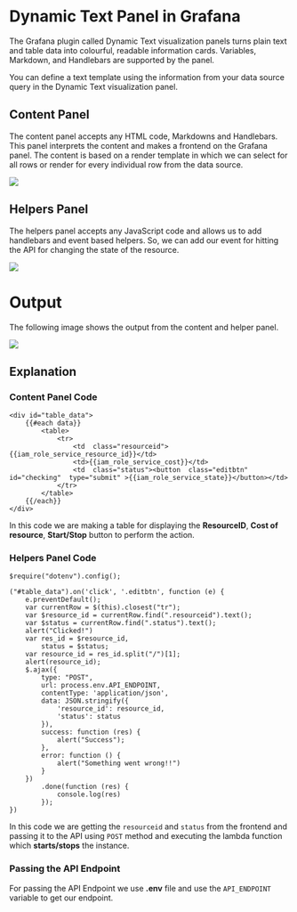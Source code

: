 # Dynamic Text Panel in Grafana
The Grafana plugin called Dynamic Text visualization panels turns plain text and table data into colourful, readable information cards. Variables, Markdown, and Handlebars are supported by the panel.

You can define a text template using the information from your data source query in the Dynamic Text visualization panel.

## Content Panel

The content panel accepts any HTML code, Markdowns and Handlebars.  This panel interprets the content and makes a frontend on the Grafana panel. The content is based on a render template in which we can select for all rows or render for every individual row from the data source.

**![](https://user-images.githubusercontent.com/105271892/222363293-857e4d4c-9e26-4af7-8e2f-fa664ca418c7.png)**

## Helpers Panel

The helpers panel accepts any JavaScript code and allows us to add handlebars and event based helpers. So, we can add our event for hitting the API for changing the state of the resource.

**![](https://user-images.githubusercontent.com/105271892/222363387-4ebfa290-6fcf-4ba5-9d23-6f2e341fb12f.png)**


# Output

The following image shows the output from the content and helper panel.

**![](https://lh3.googleusercontent.com/5GB4ayd4dxU7cO4Y6keMJL_Wimt-yDMHdXZnbEXQL9bE61K9HpnaJf5osPGb9L25XW3H6bzmoTI4wGW35It-MRJfIywYfHMp-y5dP8EqtJzbn42cHVLoGWP90tIVHgLmRpGSEq_gCx8mDl-KYv0PR0kcFg=s2048)**

## Explanation

### Content Panel Code 

    <div id="table_data">
	    {{#each data}}
		    <table>
			    <tr>
				    <td  class="resourceid">{{iam_role_service_resource_id}}</td>
				    <td>{{iam_role_service_cost}}</td>
				    <td  class="status"><button  class="editbtn"  id="checking"  type="submit" >{{iam_role_service_state}}</button></td>
			    </tr>
		    </table>
	    {{/each}}
    </div>

In this code we are making a table for displaying the **ResourceID**, **Cost of resource**, **Start/Stop** button to perform the action.

### Helpers Panel Code

```
$require("dotenv").config();

("#table_data").on('click', '.editbtn', function (e) {
    e.preventDefault();
    var currentRow = $(this).closest("tr");
    var $resource_id = currentRow.find(".resourceid").text();
    var $status = currentRow.find(".status").text();
    alert("Clicked!")
    var res_id = $resource_id,
        status = $status;
    var resource_id = res_id.split("/")[1];
    alert(resource_id);
    $.ajax({
        type: "POST",
        url: process.env.API_ENDPOINT,
        contentType: 'application/json',
        data: JSON.stringify({
            'resource_id': resource_id,
            'status': status
        }),
        success: function (res) {
            alert("Success");
        },
        error: function () {
            alert("Something went wrong!!")
        }
    })
        .done(function (res) {
            console.log(res)
        });
})
```

In this code we are getting the `resourceid` and `status` from the frontend and passing it to the API using `POST` method and executing the lambda function which **starts/stops** the instance.

### Passing the API Endpoint

For passing the API Endpoint we use **.env** file and use the `API_ENDPOINT` variable to get our endpoint.
